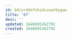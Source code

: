 ```yaml
---
id: b4jvrd4o7vhi4ixuon9ygww
title: '07'
desc: ''
updated: 1646695362792
created: 1646695362792
---
```


